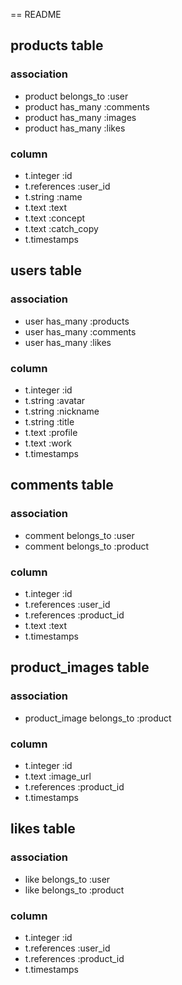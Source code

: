 == README

## products table  

### association  

* product belongs_to :user  
* product has_many   :comments  
* product has_many   :images  
* product has_many   :likes  

### column  

* t.integer :id  
* t.references :user_id  
* t.string :name  
* t.text :text  
* t.text :concept  
* t.text :catch_copy  
* t.timestamps  

## users table  

### association  

* user    has_many   :products  
* user    has_many   :comments  
* user    has_many   :likes   

### column  

* t.integer :id  
* t.string :avatar 
* t.string :nickname  
* t.string :title  
* t.text :profile  
* t.text :work  
* t.timestamps  

## comments table  

### association  

* comment belongs_to :user  
* comment belongs_to :product  

### column  

* t.integer :id  
* t.references :user_id  
* t.references :product_id  
* t.text :text  
* t.timestamps  

## product_images table  

### association  

* product_image   belongs_to :product  

### column  

* t.integer :id  
* t.text :image_url  
* t.references :product_id  
* t.timestamps  

## likes table  
  
### association  
* like    belongs_to :user  
* like    belongs_to :product  

### column  
* t.integer :id  
* t.references :user_id  
* t.references :product_id  
* t.timestamps  





